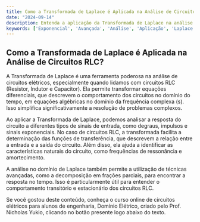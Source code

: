 ```yaml
---
title: Como a Transformada de Laplace é Aplicada na Análise de Circuitos RLC?
date: "2024-09-14"
description: Entenda a aplicação da Transformada de Laplace na análise de circuitos RLC.
keywords: ['Exponencial', 'Avançada', 'Análise', 'Aplicação', 'Laplace', 'circuito', 'RLC']
---
```


## Como a Transformada de Laplace é Aplicada na Análise de Circuitos RLC?

A Transformada de Laplace é uma ferramenta poderosa na análise de circuitos elétricos, especialmente quando lidamos com circuitos RLC (Resistor, Indutor e Capacitor). Ela permite transformar equações diferenciais, que descrevem o comportamento dos circuitos no domínio do tempo, em equações algébricas no domínio da frequência complexa (s). Isso simplifica significativamente a resolução de problemas complexos.

Ao aplicar a Transformada de Laplace, podemos analisar a resposta do circuito a diferentes tipos de sinais de entrada, como degraus, impulsos e sinais exponenciais. No caso de circuitos RLC, a transformada facilita a determinação das funções de transferência, que descrevem a relação entre a entrada e a saída do circuito. Além disso, ela ajuda a identificar as características naturais do circuito, como frequências de ressonância e amortecimento.

A análise no domínio de Laplace também permite a utilização de técnicas avançadas, como a decomposição em frações parciais, para encontrar a resposta no tempo. Isso é particularmente útil para entender o comportamento transitório e estacionário dos circuitos RLC.

Se você gostou deste conteúdo, conheça o curso online de circuitos elétricos para alunos de engenharia, Domínio Elétrico, criado pelo Prof. Nicholas Yukio, clicando no botão presente logo abaixo do texto.
